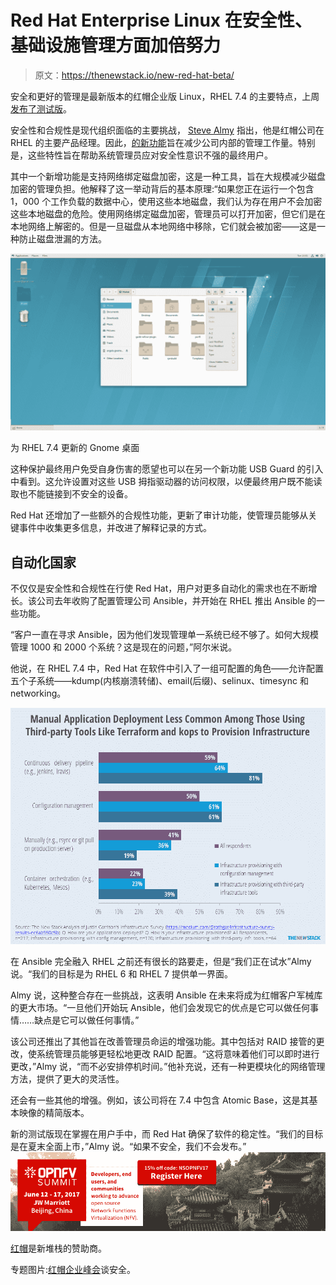 # Red Hat Enterprise Linux 在安全性、基础设施管理方面加倍努力

> 原文：<https://thenewstack.io/new-red-hat-beta/>

安全和更好的管理是最新版本的红帽企业版 Linux，RHEL 7.4 的主要特点，上周[发布了测试版](https://www.redhat.com/en/about/blog/red-hat-enterprise-linux-74-beta-now-available)。

安全性和合规性是现代组织面临的主要挑战， [Steve Almy](https://www.linkedin.com/in/stevealmy/) 指出，他是红帽公司在 RHEL 的主要产品经理。因此，[的新功能](https://access.redhat.com/documentation/en/red-hat-enterprise-linux/)旨在减少公司内部的管理工作量。特别是，这些特性旨在帮助系统管理员应对安全性意识不强的最终用户。

其中一个新增功能是支持网络绑定磁盘加密，这是一种工具，旨在大规模减少磁盘加密的管理负担。他解释了这一举动背后的基本原理:“如果您正在运行一个包含 1，000 个工作负载的数据中心，使用这些本地磁盘，我们认为存在用户不会加密这些本地磁盘的危险。使用网络绑定磁盘加密，管理员可以打开加密，但它们是在本地网络上解密的。但是一旦磁盘从本地网络中移除，它们就会被加密——这是一种防止磁盘泄漏的方法。

[![](img/94e3c3bfa006240c9ae82192bbfd3664.png)](https://www.redhat.com/en/about/blog/red-hat-enterprise-linux-74-beta-now-available)

为 RHEL 7.4 更新的 Gnome 桌面

这种保护最终用户免受自身伤害的愿望也可以在另一个新功能 USB Guard 的引入中看到。这允许设置对这些 USB 拇指驱动器的访问权限，以便最终用户既不能读取也不能链接到不安全的设备。

Red Hat 还增加了一些额外的合规性功能，更新了审计功能，使管理员能够从关键事件中收集更多信息，并改进了解释记录的方式。

## 自动化国家

不仅仅是安全性和合规性在行使 Red Hat，用户对更多自动化的需求也在不断增长。该公司去年收购了配置管理公司 Ansible，并开始在 RHEL 推出 Ansible 的一些功能。

“客户一直在寻求 Ansible，因为他们发现管理单一系统已经不够了。如何大规模管理 1000 和 2000 个系统？这是现在的问题，”阿尔米说。

他说，在 RHEL 7.4 中，Red Hat 在软件中引入了一组可配置的角色——允许配置五个子系统——kdump(内核崩溃转储)、email(后缀)、selinux、timesync 和 networking。

![](img/ac765f360b92b167e73e4cb7bcf8c7d9.png)

在 Ansible 完全融入 RHEL 之前还有很长的路要走，但是“我们正在试水”Almy 说。“我们的目标是为 RHEL 6 和 RHEL 7 提供单一界面。

Almy 说，这种整合存在一些挑战，这表明 Ansible 在未来将成为红帽客户军械库的更大市场。“一旦他们开始玩 Ansible，他们会发现它的优点是它可以做任何事情……缺点是它可以做任何事情。”

该公司还推出了其他旨在改善管理员命运的增强功能。其中包括对 RAID 接管的更改，使系统管理员能够更轻松地更改 RAID 配置。“这将意味着他们可以即时进行更改，”Almy 说，“而不必安排停机时间。”他补充说，还有一种更模块化的网络管理方法，提供了更大的灵活性。

还会有一些其他的增强。例如，该公司将在 7.4 中包含 Atomic Base，这是其基本映像的精简版本。

新的测试版现在掌握在用户手中，而 Red Hat 确保了软件的稳定性。“我们的目标是在夏末全面上市，”Almy 说。“如果不安全，我们不会发布。”
[![](img/19d70646302d99c5fc7bde3207bca257.png)](http://events.linuxfoundation.org/events/opnfv-summit/attend/registration)

[红帽](https://www.openshift.com/)是新堆栈的赞助商。

专题图片:[红帽企业峰会](https://www.redhat.com/en/about/blog/security-red-hat-summit-day-1)谈安全。

<svg xmlns:xlink="http://www.w3.org/1999/xlink" viewBox="0 0 68 31" version="1.1"><title>Group</title> <desc>Created with Sketch.</desc></svg>